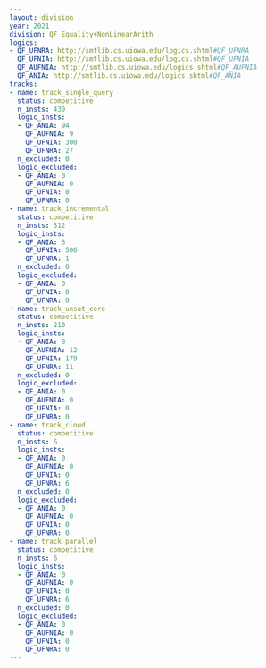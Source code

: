 ```yaml
---
layout: division
year: 2021
division: QF_Equality+NonLinearArith
logics: 
- QF_UFNRA: http://smtlib.cs.uiowa.edu/logics.shtml#QF_UFNRA
  QF_UFNIA: http://smtlib.cs.uiowa.edu/logics.shtml#QF_UFNIA
  QF_AUFNIA: http://smtlib.cs.uiowa.edu/logics.shtml#QF_AUFNIA
  QF_ANIA: http://smtlib.cs.uiowa.edu/logics.shtml#QF_ANIA
tracks:
- name: track_single_query
  status: competitive
  n_insts: 430
  logic_insts:
  - QF_ANIA: 94
    QF_AUFNIA: 9
    QF_UFNIA: 300
    QF_UFNRA: 27
  n_excluded: 0
  logic_excluded:
  - QF_ANIA: 0
    QF_AUFNIA: 0
    QF_UFNIA: 0
    QF_UFNRA: 0
- name: track_incremental
  status: competitive
  n_insts: 512
  logic_insts:
  - QF_ANIA: 5
    QF_UFNIA: 506
    QF_UFNRA: 1
  n_excluded: 0
  logic_excluded:
  - QF_ANIA: 0
    QF_UFNIA: 0
    QF_UFNRA: 0
- name: track_unsat_core
  status: competitive
  n_insts: 210
  logic_insts:
  - QF_ANIA: 8
    QF_AUFNIA: 12
    QF_UFNIA: 179
    QF_UFNRA: 11
  n_excluded: 0
  logic_excluded:
  - QF_ANIA: 0
    QF_AUFNIA: 0
    QF_UFNIA: 0
    QF_UFNRA: 0
- name: track_cloud
  status: competitive
  n_insts: 6
  logic_insts:
  - QF_ANIA: 0
    QF_AUFNIA: 0
    QF_UFNIA: 0
    QF_UFNRA: 6
  n_excluded: 0
  logic_excluded:
  - QF_ANIA: 0
    QF_AUFNIA: 0
    QF_UFNIA: 0
    QF_UFNRA: 0
- name: track_parallel
  status: competitive
  n_insts: 6
  logic_insts:
  - QF_ANIA: 0
    QF_AUFNIA: 0
    QF_UFNIA: 0
    QF_UFNRA: 6
  n_excluded: 0
  logic_excluded:
  - QF_ANIA: 0
    QF_AUFNIA: 0
    QF_UFNIA: 0
    QF_UFNRA: 0
---
```


